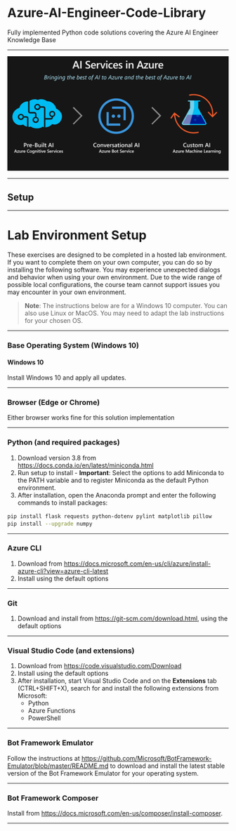 # Azure-AI-Engineer-Code-Library

Fully implemented Python code solutions covering the Azure AI Engineer Knowledge Base

---

<div>
 <img src="https://github.com/ovokpus/Azure-AI-Engineer-Code-Library/blob/main/assets/readmeimg.png">
</div>

---

## Setup

---

# Lab Environment Setup

These exercises are designed to be completed in a hosted lab environment. If you want to complete them on your own computer, you can do so by installing the following software. You may experience unexpected dialogs and behavior when using your own environment. Due to the wide range of possible local configurations, the course team cannot support issues you may encounter in your own environment.

> **Note**: The instructions below are for a Windows 10 computer. You can also use Linux or MacOS. You may need to adapt the lab instructions for your chosen OS.

---

### Base Operating System (Windows 10)

#### Windows 10

Install Windows 10 and apply all updates.

---

### Browser (Edge or Chrome)

Either browser works fine for this solution implementation

---

### Python (and required packages)

1. Download version 3.8 from <https://docs.conda.io/en/latest/miniconda.html>
2. Run setup to install - **Important**: Select the options to add Miniconda to the PATH variable and to register Miniconda as the default Python environment.
3. After installation, open the Anaconda prompt and enter the following commands to install packages:

```bash
pip install flask requests python-dotenv pylint matplotlib pillow
pip install --upgrade numpy
```

---

### Azure CLI

1. Download from <https://docs.microsoft.com/en-us/cli/azure/install-azure-cli?view=azure-cli-latest>
2. Install using the default options

---

### Git

1. Download and install from <https://git-scm.com/download.html>, using the default options

---

### Visual Studio Code (and extensions)

1. Download from <https://code.visualstudio.com/Download>
2. Install using the default options
3. After installation, start Visual Studio Code and on the **Extensions** tab (CTRL+SHIFT+X), search for and install the following extensions from Microsoft:
    - Python
    - Azure Functions
    - PowerShell

---

### Bot Framework Emulator

Follow the instructions at <https://github.com/Microsoft/BotFramework-Emulator/blob/master/README.md> to download and install the latest stable version of the Bot Framework Emulator for your operating system.

---

### Bot Framework Composer

Install from <https://docs.microsoft.com/en-us/composer/install-composer>.

---
